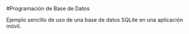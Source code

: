 #Programación de Base de Datos

Ejemplo sencillo de uso de una base de datos SQLite en una aplicación móvil.